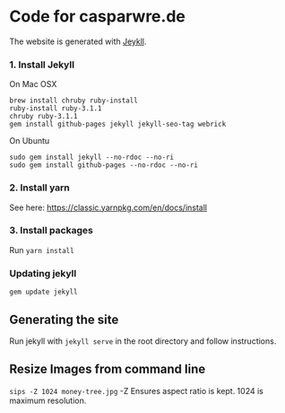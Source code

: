 Code for casparwre.de
============

The website is generated with [Jeykll](https://jekyllrb.com/).

### 1. Install Jekyll
On Mac OSX
```
brew install chruby ruby-install
ruby-install ruby-3.1.1
chruby ruby-3.1.1 
gem install github-pages jekyll jekyll-seo-tag webrick
```

On Ubuntu
```sudo apt-get install ruby ruby-dev make gcc nodejs
sudo gem install jekyll --no-rdoc --no-ri
sudo gem install github-pages --no-rdoc --no-ri
```

###  2. Install yarn

See here: https://classic.yarnpkg.com/en/docs/install

### 3. Install packages

Run `yarn install`

### Updating jekyll
`gem update jekyll`

## Generating the site

Run jekyll with `jekyll serve` in the root directory and follow instructions.

## Resize Images from command line
 `sips -Z 1024 money-tree.jpg` 
 -Z Ensures aspect ratio is kept. 1024 is maximum resolution. 
